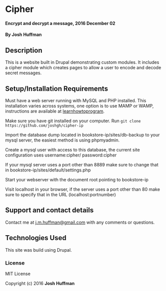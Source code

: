 # Cipher

#### Encrypt and decrypt a message, 2016 December 02

#### By Josh Huffman

## Description

This is a website built in Drupal demonstrating custom modules. It includes a cipher module which creates pages to allow a user to encode and decode secret messages.

## Setup/Installation Requirements

Must have a web server running with MySQL and PHP installed. This installation varies across systems, one option is to use MAMP or WAMP, instructions are available at [learnhowtoprogram](https://www.learnhowtoprogram.com/drupal/getting-started-with-drupal/server-and-database-setup).

Make sure you have git installed on your computer.
Run `git clone https://github.com/joshgh/cipher-ip`

Import the database dump located in bookstore-ip/sites/db-backup to your mysql server, the easiest method is using phpmyadmin.

Create a mysql user with access to this database, the current site configuration uses username:cipher/ password:cipher

If your mysql server uses a port other than 8889 make sure to change that in bookstore-ip/sites/default/settings.php

Start your webserver with the document root pointing to bookstore-ip

Visit localhost in your browser, if the server uses a port other than 80 make sure to specify that in the URL (localhost:portnumber)

## Support and contact details

Contact me at j.m.huffman@gmail.com with any comments or questions.

## Technologies Used

This site was build using Drupal.

### License

MIT License

Copyright (c) 2016 **Josh Huffman**
